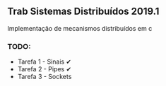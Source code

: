 ## Trab Sistemas Distribuídos 2019.1

Implementação de mecanismos distribuídos em  c

### TODO:

- Tarefa 1 - Sinais ✔
- Tarefa 2 - Pipes ✔
- Tarefa 3 - Sockets
